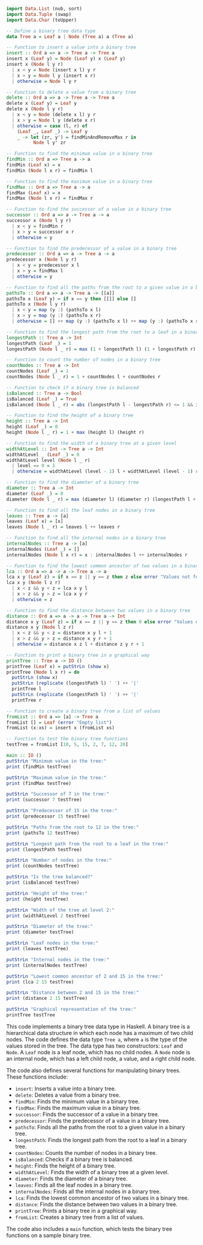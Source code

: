 ```haskell
import Data.List (nub, sort)
import Data.Tuple (swap)
import Data.Char (toUpper)

-- Define a binary tree data type
data Tree a = Leaf a | Node (Tree a) a (Tree a)

-- Function to insert a value into a binary tree
insert :: Ord a => a -> Tree a -> Tree a
insert x (Leaf y) = Node (Leaf y) x (Leaf y)
insert x (Node l y r)
  | x < y = Node (insert x l) y r
  | x > y = Node l y (insert x r)
  | otherwise = Node l y r

-- Function to delete a value from a binary tree
delete :: Ord a => a -> Tree a -> Tree a
delete x (Leaf y) = Leaf y
delete x (Node l y r)
  | x < y = Node (delete x l) y r
  | x > y = Node l y (delete x r)
  | otherwise = case (l, r) of
    (Leaf _, Leaf _) -> Leaf y
    _ -> let (zr, y') = findMinAndRemoveMax r in
          Node l y' zr

-- Function to find the minimum value in a binary tree
findMin :: Ord a => Tree a -> a
findMin (Leaf x) = x
findMin (Node l x r) = findMin l

-- Function to find the maximum value in a binary tree
findMax :: Ord a => Tree a -> a
findMax (Leaf x) = x
findMax (Node l x r) = findMax r

-- Function to find the successor of a value in a binary tree
successor :: Ord a => a -> Tree a -> a
successor x (Node l y r)
  | x < y = findMin r
  | x > y = successor x r
  | otherwise = y

-- Function to find the predecessor of a value in a binary tree
predecessor :: Ord a => a -> Tree a -> a
predecessor x (Node l y r)
  | x < y = predecessor x l
  | x > y = findMax l
  | otherwise = y

-- Function to find all the paths from the root to a given value in a binary tree
pathsTo :: Ord a => a -> Tree a -> [[a]]
pathsTo x (Leaf y) = if x == y then [[]] else []
pathsTo x (Node l y r)
  | x < y = map (y :) (pathsTo x l)
  | x > y = map (y :) (pathsTo x r)
  | otherwise = [] ++ map (y :) (pathsTo x l) ++ map (y :) (pathsTo x r)

-- Function to find the longest path from the root to a leaf in a binary tree
longestPath :: Tree a -> Int
longestPath (Leaf _) = 1
longestPath (Node l _ r) = max (1 + longestPath l) (1 + longestPath r)

-- Function to count the number of nodes in a binary tree
countNodes :: Tree a -> Int
countNodes (Leaf _) = 1
countNodes (Node l _ r) = 1 + countNodes l + countNodes r

-- Function to check if a binary tree is balanced
isBalanced :: Tree a -> Bool
isBalanced (Leaf _) = True
isBalanced (Node l _ r) = abs (longestPath l - longestPath r) <= 1 && isBalanced l && isBalanced r

-- Function to find the height of a binary tree
height :: Tree a -> Int
height (Leaf _) = 0
height (Node l _ r) = 1 + max (height l) (height r)

-- Function to find the width of a binary tree at a given level
widthAtLevel :: Int -> Tree a -> Int
widthAtLevel _ (Leaf _) = 0
widthAtLevel level (Node l _ r)
  | level == 0 = 1
  | otherwise = widthAtLevel (level - 1) l + widthAtLevel (level - 1) r

-- Function to find the diameter of a binary tree
diameter :: Tree a -> Int
diameter (Leaf _) = 0
diameter (Node l _ r) = max (diameter l) (diameter r) (longestPath l + longestPath r)

-- Function to find all the leaf nodes in a binary tree
leaves :: Tree a -> [a]
leaves (Leaf x) = [x]
leaves (Node l _ r) = leaves l ++ leaves r

-- Function to find all the internal nodes in a binary tree
internalNodes :: Tree a -> [a]
internalNodes (Leaf _) = []
internalNodes (Node l x r) = x : internalNodes l ++ internalNodes r

-- Function to find the lowest common ancestor of two values in a binary tree
lca :: Ord a => a -> a -> Tree a -> a
lca x y (Leaf z) = if x == z || y == z then z else error "Values not found in tree"
lca x y (Node l z r)
  | x < z && y < z = lca x y l
  | x > z && y > z = lca x y r
  | otherwise = z

-- Function to find the distance between two values in a binary tree
distance :: Ord a => a -> a -> Tree a -> Int
distance x y (Leaf z) = if x == z || y == z then 0 else error "Values not found in tree"
distance x y (Node l z r)
  | x < z && y < z = distance x y l + 1
  | x > z && y > z = distance x y r + 1
  | otherwise = distance x z l + distance z y r + 1

-- Function to print a binary tree in a graphical way
printTree :: Tree a -> IO ()
printTree (Leaf x) = putStrLn (show x)
printTree (Node l x r) = do
  putStrLn (show x)
  putStrLn (replicate (longestPath l) ' ') ++ '|'
  printTree l
  putStrLn (replicate (longestPath l) ' ') ++ '|'
  printTree r

-- Function to create a binary tree from a list of values
fromList :: Ord a => [a] -> Tree a
fromList [] = Leaf (error "Empty list")
fromList (x:xs) = insert x (fromList xs)

-- Function to test the binary tree functions
testTree = fromList [10, 5, 15, 2, 7, 12, 20]

main :: IO ()
putStrLn "Minimum value in the tree:"
print (findMin testTree)

putStrLn "Maximum value in the tree:"
print (findMax testTree)

putStrLn "Successor of 7 in the tree:"
print (successor 7 testTree)

putStrLn "Predecessor of 15 in the tree:"
print (predecessor 15 testTree)

putStrLn "Paths from the root to 12 in the tree:"
print (pathsTo 12 testTree)

putStrLn "Longest path from the root to a leaf in the tree:"
print (longestPath testTree)

putStrLn "Number of nodes in the tree:"
print (countNodes testTree)

putStrLn "Is the tree balanced?"
print (isBalanced testTree)

putStrLn "Height of the tree:"
print (height testTree)

putStrLn "Width of the tree at level 2:"
print (widthAtLevel 2 testTree)

putStrLn "Diameter of the tree:"
print (diameter testTree)

putStrLn "Leaf nodes in the tree:"
print (leaves testTree)

putStrLn "Internal nodes in the tree:"
print (internalNodes testTree)

putStrLn "Lowest common ancestor of 2 and 15 in the tree:"
print (lca 2 15 testTree)

putStrLn "Distance between 2 and 15 in the tree:"
print (distance 2 15 testTree)

putStrLn "Graphical representation of the tree:"
printTree testTree
```

This code implements a binary tree data type in Haskell. A binary tree is a hierarchical data structure in which each node has a maximum of two child nodes. The code defines the data type `Tree a`, where `a` is the type of the values stored in the tree. The data type has two constructors: `Leaf` and `Node`. A `Leaf` node is a leaf node, which has no child nodes. A `Node` node is an internal node, which has a left child node, a value, and a right child node.

The code also defines several functions for manipulating binary trees. These functions include:

* `insert`: Inserts a value into a binary tree.
* `delete`: Deletes a value from a binary tree.
* `findMin`: Finds the minimum value in a binary tree.
* `findMax`: Finds the maximum value in a binary tree.
* `successor`: Finds the successor of a value in a binary tree.
* `predecessor`: Finds the predecessor of a value in a binary tree.
* `pathsTo`: Finds all the paths from the root to a given value in a binary tree.
* `longestPath`: Finds the longest path from the root to a leaf in a binary tree.
* `countNodes`: Counts the number of nodes in a binary tree.
* `isBalanced`: Checks if a binary tree is balanced.
* `height`: Finds the height of a binary tree.
* `widthAtLevel`: Finds the width of a binary tree at a given level.
* `diameter`: Finds the diameter of a binary tree.
* `leaves`: Finds all the leaf nodes in a binary tree.
* `internalNodes`: Finds all the internal nodes in a binary tree.
* `lca`: Finds the lowest common ancestor of two values in a binary tree.
* `distance`: Finds the distance between two values in a binary tree.
* `printTree`: Prints a binary tree in a graphical way.
* `fromList`: Creates a binary tree from a list of values.

The code also includes a `main` function, which tests the binary tree functions on a sample binary tree.